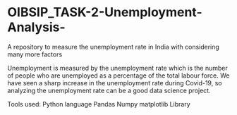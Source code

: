 # OIBSIP_TASK-2-Unemployment-Analysis-
A repository to measure the unemployment rate in India with considering many more factors

Unemployment is measured by the unemployment rate which is the number of people
who are unemployed as a percentage of the total labour force. We have seen a sharp
increase in the unemployment rate during Covid-19, so analyzing the unemployment rate
can be a good data science project. 

Tools used:
Python language
Pandas
Numpy
matplotlib Library
